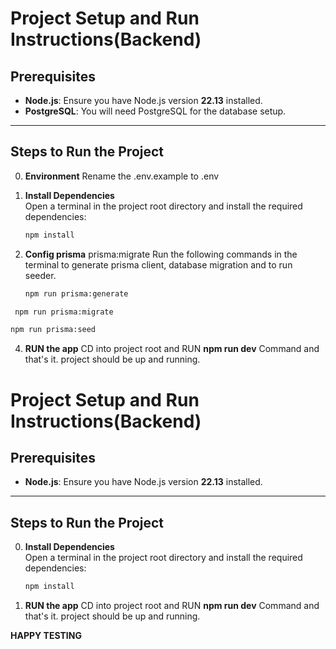 # Project Setup and Run Instructions(Backend)

## Prerequisites

- **Node.js**: Ensure you have Node.js version **22.13** installed.
- **PostgreSQL**: You will need PostgreSQL for the database setup.

---

## Steps to Run the Project

0. **Environment**
   Rename the .env.example to .env

1. **Install Dependencies**  
   Open a terminal in the project root directory and install the required dependencies:

   ```bash
   npm install

   ```

2. **Config prisma**
   prisma:migrate
   Run the following commands in the terminal to generate prisma client, database migration and to run seeder.
   ```bash
   npm run prisma:generate
   
   ```
   
  ```bash
   npm run prisma:migrate
```
   ```bash
   npm run prisma:seed
```

4. **RUN the app**
   CD into project root and RUN **npm run dev** Command and that's it. project should be up and running.

# Project Setup and Run Instructions(Backend)

## Prerequisites

- **Node.js**: Ensure you have Node.js version **22.13** installed.

---

## Steps to Run the Project

0. **Install Dependencies**  
   Open a terminal in the project root directory and install the required dependencies:

   ```bash
   npm install

   ```

1. **RUN the app**
   CD into project root and RUN **npm run dev** Command and that's it. project should be up and running.

**HAPPY TESTING**
